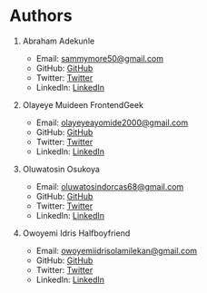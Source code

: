 # Authors

1. Abraham Adekunle
   - Email: sammymore50@gmail.com
   - GitHub: [GitHub](https://github.com/devdekunle)
   - Twitter: [Twitter](https://twitter.com/yourtwitterusername)
   - LinkedIn: [LinkedIn](https://www.linkedin.com/in/yourlinkedinusername)

2. Olayeye Muideen FrontendGeek
   - Email: olayeyeayomide2000@gmail.com
   - GitHub: [GitHub](https://github.com/Muideen7)
   - Twitter: [Twitter](https://twitter.com/OlayeyeMuideen)
   - LinkedIn: [LinkedIn](https://www.linkedin.com/in/Muideen7)

3. Oluwatosin Osukoya
   - Email: oluwatosindorcas68@gmail.com
   - GitHub: [GitHub](https://github.com/yourgithubusername)
   - Twitter: [Twitter](https://twitter.com/Oluwa_Tosyno)
   - LinkedIn: [LinkedIn](https://www.linkedin.com/in/oluwatosin-dorcas)

4. Owoyemi Idris Halfboyfriend
   - Email: owoyemiidrisolamilekan@gmail.com
   - GitHub: [GitHub](https://github.com/halfboyfriend)
   - Twitter: [Twitter](https://twitter.com/yourtwitterusername)
   - LinkedIn: [LinkedIn](https://www.linkedin.com/in/yourlinkedinusername)

